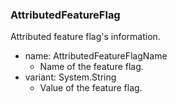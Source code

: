 ### AttributedFeatureFlag
Attributed feature flag's information.

- name: AttributedFeatureFlagName
  - Name of the feature flag.
- variant: System.String
  - Value of the feature flag.
